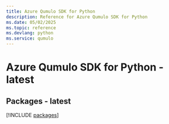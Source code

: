 ```yaml
---
title: Azure Qumulo SDK for Python
description: Reference for Azure Qumulo SDK for Python
ms.date: 05/02/2025
ms.topic: reference
ms.devlang: python
ms.service: qumulo
---
```

# Azure Qumulo SDK for Python - latest
## Packages - latest
[!INCLUDE [packages](qumulo-index.md)]